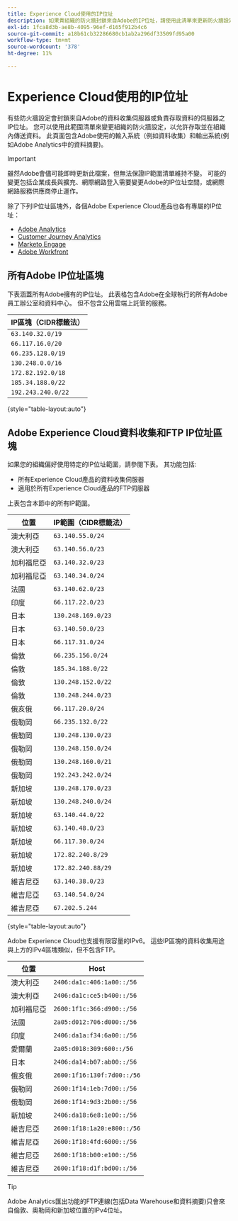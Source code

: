 ```yaml
---
title: Experience Cloud使用的IP位址
description: 如果貴組織的防火牆封鎖來自Adobe的IP位址，請使用此清單來更新防火牆設定。
exl-id: 1fca8d3b-ae8b-4095-96ef-d165f912b4c6
source-git-commit: a18b61cb32286680cb1ab2a296df33509fd95a00
workflow-type: tm+mt
source-wordcount: '378'
ht-degree: 11%

---
```


# Experience Cloud使用的IP位址

有些防火牆設定會封鎖來自Adobe的資料收集伺服器或負責存取資料的伺服器之IP位址。 您可以使用此範圍清單來變更組織的防火牆設定，以允許存取並在組織內傳送資料。 此頁面包含Adobe使用的輸入系統（例如資料收集）和輸出系統(例如Adobe Analytics中的資料摘要)。

>[!IMPORTANT]
>
>雖然Adobe會儘可能即時更新此檔案，但無法保證IP範圍清單維持不變。 可能的變更包括企業成長與擴充、網際網路登入需要變更Adobe的IP位址空間，或網際網路服務供應商停止運作。

除了下列IP位址區塊外，各個Adobe Experience Cloud產品也各有專屬的IP位址：

* [Adobe Analytics](https://experienceleague.adobe.com/en/docs/analytics/technotes/ip-addresses)
* [Customer Journey Analytics](https://experienceleague.adobe.com/en/docs/analytics-platform/using/technotes/ip-addresses)
* [Marketo Engage](https://experienceleague.adobe.com/en/docs/marketo/using/getting-started/initial-setup/configure-protocols-for-marketo#step-allowlist-marketo-ips)
* [Adobe Workfront](https://experienceleague.adobe.com/en/docs/workfront/using/administration-and-setup/get-started-administration/configure-your-firewall)

## 所有Adobe IP位址區塊

下表涵蓋所有Adobe擁有的IP位址。 此表格包含Adobe在全球執行的所有Adobe員工辦公室和資料中心。 但不包含公用雲端上託管的服務。

| IP區塊（CIDR標籤法） |
| --- |
| `63.140.32.0/19` |
| `66.117.16.0/20` |
| `66.235.128.0/19` |
| `130.248.0.0/16` |
| `172.82.192.0/18` |
| `185.34.188.0/22` |
| `192.243.240.0/22` |

{style="table-layout:auto"}

## Adobe Experience Cloud資料收集和FTP IP位址區塊

如果您的組織偏好使用特定的IP位址範圍，請參閱下表。 其功能包括:

* 所有Experience Cloud產品的資料收集伺服器
* 適用於所有Experience Cloud產品的FTP伺服器

上表包含本節中的所有IP範圍。

| 位置 | IP範圍（CIDR標籤法） |
| --- | --- |
| 澳大利亞 | `63.140.55.0/24` |
| 澳大利亞 | `63.140.56.0/23` |
| 加利福尼亞 | `63.140.32.0/23` |
| 加利福尼亞 | `63.140.34.0/24` |
| 法國 | `63.140.62.0/23` |
| 印度 | `66.117.22.0/23` |
| 日本 | `130.248.169.0/23` |
| 日本 | `63.140.50.0/23` |
| 日本 | `66.117.31.0/24` |
| 倫敦 | `66.235.156.0/24` |
| 倫敦 | `185.34.188.0/22` |
| 倫敦 | `130.248.152.0/22` |
| 倫敦 | `130.248.244.0/23` |
| 俄亥俄 | `66.117.20.0/24` |
| 俄勒岡 | `66.235.132.0/22` |
| 俄勒岡 | `130.248.130.0/23` |
| 俄勒岡 | `130.248.150.0/24` |
| 俄勒岡 | `130.248.160.0/21` |
| 俄勒岡 | `192.243.242.0/24` |
| 新加坡 | `130.248.170.0/23` |
| 新加坡 | `130.248.240.0/24` |
| 新加坡 | `63.140.44.0/22` |
| 新加坡 | `63.140.48.0/23` |
| 新加坡 | `66.117.30.0/24` |
| 新加坡 | `172.82.240.8/29` |
| 新加坡 | `172.82.240.88/29` |
| 維吉尼亞 | `63.140.38.0/23` |
| 維吉尼亞 | `63.140.54.0/24` |
| 維吉尼亞 | `67.202.5.244` |

{style="table-layout:auto"}

Adobe Experience Cloud也支援有限容量的IPv6。 這些IP區塊的資料收集用途與上方的IPv4區塊類似，但不包含FTP。

| 位置 | Host |
| --- | --- |
| 澳大利亞 | `2406:da1c:406:1a00::/56` |
| 澳大利亞 | `2406:da1c:ce5:b400::/56` |
| 加利福尼亞 | `2600:1f1c:366:d900::/56` |
| 法國 | `2a05:d012:706:d000::/56` |
| 印度 | `2406:da1a:f34:6a00::/56` |
| 愛爾蘭 | `2a05:d018:309:600::/56` |
| 日本 | `2406:da14:b07:ab00::/56` |
| 俄亥俄 | `2600:1f16:130f:7d00::/56` |
| 俄勒岡 | `2600:1f14:1eb:7d00::/56` |
| 俄勒岡 | `2600:1f14:9d3:2b00::/56` |
| 新加坡 | `2406:da18:6e8:1e00::/56` |
| 維吉尼亞 | `2600:1f18:1a20:e800::/56` |
| 維吉尼亞 | `2600:1f18:4fd:6000::/56` |
| 維吉尼亞 | `2600:1f18:b00:e100::/56` |
| 維吉尼亞 | `2600:1f18:d1f:bd00::/56` |

>[!TIP]
>
>Adobe Analytics匯出功能的FTP連線(包括Data Warehouse和資料摘要)只會來自倫敦、奧勒岡和新加坡位置的IPv4位址。
